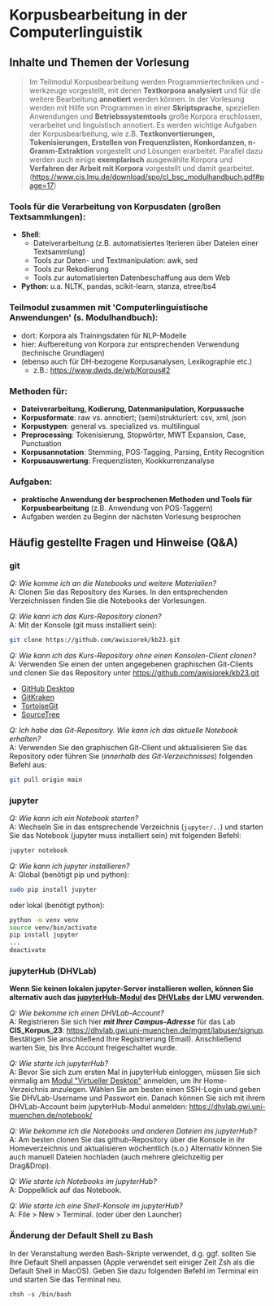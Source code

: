 
# Korpusbearbeitung in der Computerlinguistik



## Inhalte und Themen der Vorlesung

> Im Teilmodul Korpusbearbeitung werden Programmiertechniken und -werkzeuge vorgestellt, mit denen **Textkorpora analysiert** und für die weitere Bearbeitung **annotiert** werden können. In der Vorlesung werden mit Hilfe von Programmen in einer **Skriptsprache**, speziellen Anwendungen und  **Betriebssystemtools** große Korpora erschlossen, verarbeitet und linguistisch annotiert. Es werden wichtige Aufgaben der Korpusbearbeitung, wie z.B. **Textkonvertierungen, Tokenisierungen, Erstellen von Frequenzlisten, Konkordanzen, n-Gramm-Extraktion** vorgestellt und Lösungen erarbeitet. Parallel dazu werden auch einige **exemplarisch** ausgewählte Korpora und **Verfahren der Arbeit mit Korpora** vorgestellt und damit gearbeitet. (https://www.cis.lmu.de/download/spo/cl_bsc_modulhandbuch.pdf#page=17)


### Tools für die Verarbeitung von Korpusdaten (großen Textsammlungen):
- **Shell**: 
    - Dateiverarbeitung (z.B. automatisiertes Iterieren über Dateien einer Textsammlung)
    - Tools zur Daten- und Textmanipulation: awk, sed
    - Tools zur Rekodierung
    - Tools zur automatisierten Datenbeschaffung aus dem Web
- **Python**: u.a. NLTK, pandas, scikit-learn, stanza, etree/bs4

### Teilmodul zusammen mit 'Computerlinguistische Anwendungen' (s. Modulhandbuch):
- dort: Korpora als Trainingsdaten für NLP-Modelle
- hier: Aufbereitung von Korpora zur entsprechenden Verwendung (technische Grundlagen)
- (ebenso auch für DH-bezogene Korpusanalysen, Lexikographie etc.)
    - z.B.: https://www.dwds.de/wb/Korpus#2

### Methoden für:

- **Dateiverarbeitung, Kodierung, Datenmanipulation, Korpussuche**
- **Korpusformate**: raw vs. annotiert; (semi)strukturiert: csv, xml, json
- **Korpustypen**: general vs. specialized vs. multilingual
- **Preprocessing**: Tokenisierung, Stopwörter, MWT Expansion, Case, Punctuation
- **Korpusannotation**: Stemming, POS-Tagging, Parsing, Entity Recognition
- **Korpusauswertung**: Frequenzlisten, Kookkurrenzanalyse

    
### Aufgaben:

- **praktische Anwendung der besprochenen Methoden und Tools für Korpusbearbeitung** (z.B. Anwendung von POS-Taggern)
- Aufgaben werden zu Beginn der nächsten Vorlesung besprochen





## Häufig gestellte Fragen und Hinweise (Q&A)


### git

*Q: Wie komme ich an die Notebooks und weitere Materialien?*<br/>
A: Clonen Sie das Repository des Kurses. In den entsprechenden Verzeichnissen finden Sie die Notebooks der Vorlesungen.

*Q: Wie kann ich das Kurs-Repository clonen?*<br/>
A: Mit der Konsole (git muss installiert sein):
```bash
git clone https://github.com/awisiorek/kb23.git
```

*Q: Wie kann ich das Kurs-Repository ohne einen Konsolen-Client clonen?*<br/>
A: Verwenden Sie einen der unten angegebenen graphischen Git-Clients und clonen Sie das Repository
unter https://github.com/awisiorek/kb23.git
* [GitHub Desktop](https://desktop.github.com/)
* [GitKraken](https://www.gitkraken.com/)
* [TortoiseGit](https://tortoisegit.org/)
* [SourceTree](https://www.sourcetreeapp.com/)

*Q: Ich habe das Git-Repository.  Wie kann ich das aktuelle Notebook erhalten?*<br/>
A: Verwenden Sie den graphischen Git-Client und aktualisieren Sie das Repository
oder führen Sie (*innerhalb des Git-Verzeichnisses*) folgenden Befehl aus:
```bash
git pull origin main
```




### jupyter

*Q: Wie kann ich ein Notebook starten?*<br/>
A: Wechseln Sie in das entsprechende Verzeichnis (`jupyter/..`) und
starten Sie das Notebook (jupyter muss installiert sein) mit folgenden Befehl:
```bash
jupyter notebook
```

*Q: Wie kann ich jupyter installieren?*<br/>
A: Global (benötigt pip und python):
```bash
sudo pip install jupyter
```
oder lokal (benötigt python):
```bash
python -m venv venv
source venv/bin/activate
pip install jupyter
...
deactivate
```



### jupyterHub (DHVLab)

**Wenn Sie keinen lokalen jupyter-Server installieren wollen, können Sie alternativ auch das [jupyterHub-Modul](https://dhvlab.gwi.uni-muenchen.de/notebook/) des [DHVLabs](https://dhvlab.gwi.uni-muenchen.de/) der LMU verwenden.**

*Q: Wie bekomme ich einen DHVLab-Account?*<br/>
A: Registrieren Sie sich hier ***mit Ihrer Campus-Adresse*** für das Lab **CIS_Korpus_23**: https://dhvlab.gwi.uni-muenchen.de/mgmt/labuser/signup. Bestätigen Sie anschließend Ihre Registrierung (Email). Anschließend warten Sie, bis Ihre Account freigeschaltet wurde.

*Q: Wie starte ich jupyterHub?*<br/>
A: Bevor Sie sich zum ersten Mal in jupyterHub einloggen, müssen Sie sich einmalig am [Modul "Virtueller Desktop"](https://dhvlab.gwi.uni-muenchen.de/desktop/#/) anmelden, um Ihr Home-Verzeichnis anzulegen. Wählen Sie am besten einen SSH-Login und geben Sie DHVLab-Username und Passwort ein. Danach können Sie sich mit ihrem DHVLab-Account beim jupyterHub-Modul anmelden: https://dhvlab.gwi.uni-muenchen.de/notebook/

*Q: Wie bekomme ich die Notebooks und anderen Dateien ins jupyterHub?*<br/>
A: Am besten clonen Sie das github-Repository über die Konsole in ihr Homeverzeichnis und aktualisieren wöchentlich (s.o.) Alternativ können Sie auch manuell Dateien hochladen (auch mehrere gleichzeitig per Drag&Drop).

*Q: Wie starte ich Notebooks im jupyterHub?*<br/>
A: Doppelklick auf das Notebook.

*Q: Wie starte ich eine Shell-Konsole im jupyterHub?*<br/>
A:  File > New > Terminal. (oder über den Launcher)


### Änderung der Default Shell zu Bash

In der Veranstaltung werden Bash-Skripte verwendet, d.g. ggf. sollten Sie Ihre Default Shell anpassen (Apple verwendet seit einiger Zeit Zsh als die Default Shell in MacOS). Geben Sie dazu folgenden Befehl im Terminal ein und starten Sie das Terminal neu.

```shell
chsh -s /bin/bash
```

